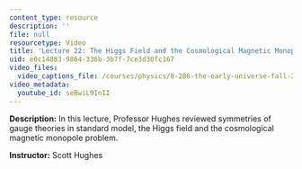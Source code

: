 ```yaml
---
content_type: resource
description: ''
file: null
resourcetype: Video
title: 'Lecture 22: The Higgs Field and the Cosmological Magnetic Monopole Problem'
uid: e0c14883-9864-336b-3b7f-7ce3d30fc167
video_files:
  video_captions_file: /courses/physics/8-286-the-early-universe-fall-2013/video-lectures/lecture-22-game-plan/seBwiL9InII.vtt
video_metadata:
  youtube_id: seBwiL9InII
---
```


**Description:** In this lecture, Professor Hughes reviewed symmetries of gauge theories in standard model, the Higgs field and the cosmological magnetic monopole problem.

**Instructor:** Scott Hughes